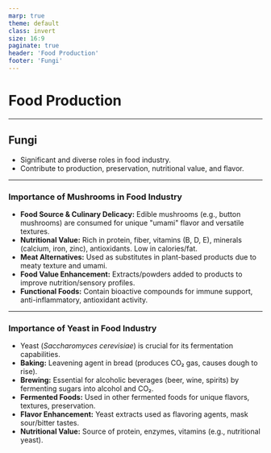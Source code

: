 ```yaml
---
marp: true
theme: default
class: invert
size: 16:9
paginate: true
header: 'Food Production'
footer: 'Fungi'
---
```


# Food Production

---

## Fungi

*   Significant and diverse roles in food industry.
*   Contribute to production, preservation, nutritional value, and flavor.

---

### Importance of Mushrooms in Food Industry

*   **Food Source & Culinary Delicacy:** Edible mushrooms (e.g., button mushrooms) are consumed for unique "umami" flavor and versatile textures.
*   **Nutritional Value:** Rich in protein, fiber, vitamins (B, D, E), minerals (calcium, iron, zinc), antioxidants. Low in calories/fat.
*   **Meat Alternatives:** Used as substitutes in plant-based products due to meaty texture and umami.
*   **Food Value Enhancement:** Extracts/powders added to products to improve nutrition/sensory profiles.
*   **Functional Foods:** Contain bioactive compounds for immune support, anti-inflammatory, antioxidant activity.

---

### Importance of Yeast in Food Industry

*   Yeast (*Saccharomyces cerevisiae*) is crucial for its fermentation capabilities.
*   **Baking:** Leavening agent in bread (produces CO₂ gas, causes dough to rise).
*   **Brewing:** Essential for alcoholic beverages (beer, wine, spirits) by fermenting sugars into alcohol and CO₂.
*   **Fermented Foods:** Used in other fermented foods for unique flavors, textures, preservation.
*   **Flavor Enhancement:** Yeast extracts used as flavoring agents, mask sour/bitter tastes.
*   **Nutritional Value:** Source of protein, enzymes, vitamins (e.g., nutritional yeast).
